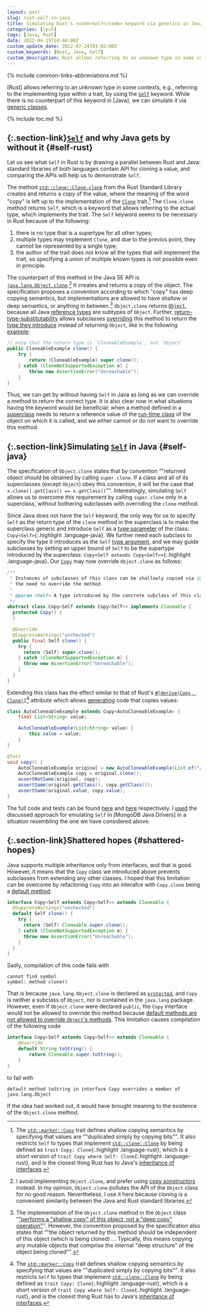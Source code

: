 ```yaml
---
layout: post
slug: rust-self-in-java
title: Simulating Rust's <code>Self</code> keyword via generics in Java
categories: [tech]
tags: [Java, Rust]
date: 2022-04-15T10:40:00Z
custom_update_date: 2022-07-24T03:02:00Z
custom_keywords: [Rust, Java, Self]
custom_description: Rust allows referring to an unknown type in some contexts, e.g., referring to the implementing type within a trait, by using the &quot;Self&quot; keyword. While there is no counterpart of this keyword in Java, we can simulate it via generic classes, and achieve interesting results like being able to use &quot;Object.clone&quot; on a type that does not override it without resorting to cast expressions.
---
```

{% include common-links-abbreviations.md %}

[`Self`]: <https://doc.rust-lang.org/std/keyword.SelfTy.html>

[Rust] allows referring to an unknown type in some contexts,
e.g., referring to the implementing type within a trait,
by using the [`Self`] keyword.
While there is no counterpart of this keyword in [Java], we can simulate it via
[generic classes](https://docs.oracle.com/javase/specs/jls/se17/html/jls-8.html#jls-8.1.2).

{% include toc.md %}

## [](#self-rust){:.section-link}[`Self`] and why Java gets by without it {#self-rust}

Let us see what `Self` in Rust is by drawing a parallel between Rust and Java:
standard libraries of both languages contain API for cloning a value,
and comparing the APIs will help us to demonstrate `Self`.

The method
[`std::clone::Clone.clone`](https://doc.rust-lang.org/std/clone/trait.Clone.html#tymethod.clone)
from the Rust Standard Library creates and returns a copy of the value,
where the meaning of the word "copy" is left up to the implementation of the
[`Clone`](https://doc.rust-lang.org/std/clone/trait.Clone.html) trait.[^1]
The `Clone.clone` method returns `Self`, which is a keyword
that allows referring to the actual type, which implements the trait.
The `Self` keyword seems to be necessary in Rust because of the following:

1. there is no type that is a supertype for all other types;
2. multiple types may implement `Clone`, and due to the previos point,
they cannot be represented by a single type; 
3. the author of the trait does not know all the types that will implement the trait,
   so specifying a union of multiple known types is not possible even in principle. 

The counterpart of this method in the Java SE API is
[`java.lang.Object.clone`](https://docs.oracle.com/en/java/javase/17/docs/api/java.base/java/lang/Object.html#clone()).[^2]
It creates and returns a copy of the object.
The specification proposes a convention according to which "copy" has deep copying semantics,
but implementations are allowed to have shallow or deep semantics, or anything in between.[^3]
`Object.clone` returns
[`Object`](https://docs.oracle.com/en/java/javase/17/docs/api/java.base/java/lang/Object.html),
because all Java
[reference types](https://docs.oracle.com/javase/specs/jls/se17/html/jls-4.html#jls-4.3)
are subtypes of `Object`. Further,
[return-type-substitutability](https://docs.oracle.com/javase/specs/jls/se17/html/jls-8.html#jls-8.4.5)
allows subclasses
[overriding](https://docs.oracle.com/javase/specs/jls/se17/html/jls-8.html#jls-8.4.8.1)
this method to return the
[type they introduce](https://docs.oracle.com/javase/specs/jls/se17/html/jls-4.html#jls-4.12.6)
instead of returning `Object`, like in the following
[example](https://github.com/stIncMale/sandbox-java/blob/master/examples/src/main/java/stincmale/sandbox/examples/self/CloneableExample.java):

```java
// note that the return type is `CloneableExample`, not `Object`
public CloneableExample clone() {
    try {
        return (CloneableExample) super.clone();
    } catch (CloneNotSupportedException e) {
        throw new AssertionError("Unreachable");
    }
}
```

Thus, we can get by without having `Self` in Java as long as we can override a method
to return the correct type. It is also clear now in what situations having the keyword
would be beneficial: when a method defined in a
[superclass](https://docs.oracle.com/javase/specs/jls/se17/html/jls-8.html#jls-8.1.4)
needs to return a reference value of the
[run-time class](https://docs.oracle.com/en/java/javase/17/docs/api/java.base/java/lang/Object.html#getClass())
of the object on which it is called,
and we either cannot or do not want to override this method.

## [](#self-java){:.section-link}Simulating [`Self`] in Java {#self-java}

The specification of `Object.clone` states that by convention
<q>"returned object should be obtained by calling `super.clone`.
If a class and all of its superclasses (except `Object`) obey this convention,
it will be the case that `x.clone().getClass() == x.getClass()`"</q>.
Interestingly, simulating `Self` allows us to overcome this requirement by calling `super.clone`
only in a superclass, without bothering subclasses with overriding the `clone` method.

Since Java does not have the `Self` keyword,
the only way for us to specify `Self` as the return type of the `clone` method in the superclass
is to make the superclass generic and introduce `Self` as a
[type parameter](https://docs.oracle.com/javase/specs/jls/se17/html/jls-8.html#jls-8.1.2)
of the class: `Copy<Self>`{:.highlight .language-java}.
We further need each subclass to specify the type it introduces as the `Self`
[type argument](https://docs.oracle.com/javase/specs/jls/se17/html/jls-4.html#jls-4.5.1),
and we may guide subclasses by setting an upper bound of `Self` to be the supertype
introduced by the superclass:
`Copy<Self extends Copy<Self>>`{:.highlight .language-java}. Our
[`Copy`](https://github.com/stIncMale/sandbox-java/blob/master/examples/src/main/java/stincmale/sandbox/examples/self/Copy.java)
may now override `Object.clone` as follows:

```java
/**
 * Instances of subclasses of this class can be shallowly copied via {@link #clone()} without
 * the need to override the method.
 *
 * @param <Self> A type introduced by the concrete subclass of this class.
 */
abstract class Copy<Self extends Copy<Self>> implements Cloneable {
  protected Copy() {
  }

  @Override
  @SuppressWarnings("unchecked")
  public final Self clone() {
    try {
      return (Self) super.clone();
    } catch (CloneNotSupportedException e) {
      throw new AssertionError("Unreachable");
    }
  }
}
```

Extending this class has the effect similar to that of Rust's
[`#[derive(Copy, Clone)]`](https://doc.rust-lang.org/std/marker/trait.Copy.html#how-can-i-implement-copy)[^1]
attribute which allows [generating](https://doc.rust-lang.org/reference/attributes/derive.html)
code that copies values:

```java
class AutoCloneableExample extends Copy<AutoCloneableExample> {
    final List<String> value;

    AutoCloneableExample(List<String> value) {
        this.value = value;
    }
}
```

```java
@Test
void copy() {
    AutoCloneableExample original = new AutoCloneableExample(List.of("a", "b"));
    AutoCloneableExample copy = original.clone();
    assertNotSame(original, copy);
    assertSame(original.getClass(), copy.getClass());
    assertSame(original.value, copy.value);
}
```

The full code and tests can be found
[here](https://github.com/stIncMale/sandbox-java/tree/master/examples/src/main/java/stincmale/sandbox/examples/self)
and
[here](https://github.com/stIncMale/sandbox-java/tree/master/examples/src/test/java/stincmale/sandbox/examples/self)
respectively.
I
[used](https://github.com/mongodb/mongo-java-driver/blob/6355a4df6130e7bedf13cedf6c71ca111d99dc2a/driver-core/src/main/com/mongodb/internal/client/model/AbstractConstructibleBson.java)
the discussed approach for emulating `Self` in [MongoDB Java Drivers]
in a situation resembling the one we have considered above.

## [](#shattered-hopes){:.section-link}Shattered hopes {#shattered-hopes}

Java supports multiple inheritance only from interfaces, and that is good.
However, it means that the `Copy` class we introduced above prevents subclasses
from extending any other classes.
I hoped that this limitation can be overcome by refactoring `Copy` into an interafce
with `Copy.clone` being a
[default method](https://docs.oracle.com/javase/specs/jls/se17/html/jls-9.html#jls-9.4.3):

```java
interface Copy<Self extends Copy<Self>> extends Cloneable {
  @SuppressWarnings("unchecked")
  default Self clone() {
    try {
      return (Self) Cloneable.super.clone();
    } catch (CloneNotSupportedException e) {
      throw new AssertionError("Unreachable");
    }
  }
}
```

Sadly, compilation of this code fails with

```
cannot find symbol
symbol: method clone()
```

That is because `java.lang.Object.clone` is declared as
[`protected`](https://docs.oracle.com/javase/specs/jls/se17/html/jls-6.html#jls-6.6.1),
and `Copy` is neither a subclass of `Object`, nor is contained in the `java.lang` package.
However, even if `Object.clone` were declared `public`,
the `Copy` interface would not be allowed to override this method because
[default methods are not allowed to override `Object`'s methods](https://mail.openjdk.java.net/pipermail/lambda-dev/2013-March/008435.html).
This limitation causes compilation of the following code

```java
interface Copy<Self extends Copy<Self>> extends Cloneable {
    @Override
    default String toString() {
        return Cloneable.super.toString();
    }
}
```

to fail with

```
default method toString in interface Copy overrides a member of java.lang.Object
```

If the idea had worked out, it would have brought meaning to the existence of the `Object.clone` method.

[^1]: The [`std::marker::Copy`](https://doc.rust-lang.org/std/marker/trait.Copy.html) trait
    defines shallow copying semantics by specifying that values are
    <q>"duplicated simply by copying bits"</q>.
    It also restricts `Self` to types that implement
    [`std::clone::Clone`](https://doc.rust-lang.org/std/clone/trait.Clone.html)
    by being defined as `trait Copy: Clone`{:.highlight .language-rust},
    which is a short version of `trait Copy where Self: Clone`{:.highlight .language-rust},
    and is the closest thing Rust has to Java's
    [inheritance of interfaces](https://docs.oracle.com/javase/specs/jls/se17/html/jls-9.html#jls-9.4.1).

[^2]: I avoid implementing `Object.clone`, and prefer using
    [copy sonstructors](https://www.baeldung.com/java-copy-constructor) instead.
    In my opinion, `Object.clone` pollutes the API of the `Object` class for no good reason.
    Nevertheless, I use it here because cloning is a convenient similarity between
    the Java and Rust standard libraries.

[^3]: The implementation of the `Object.clone` method in the `Object` class
    <q>["performs a "shallow copy" of this object, not a "deep copy" operation"](https://docs.oracle.com/en/java/javase/17/docs/api/java.base/java/lang/Object.html#clone())</q>.
    However, the convention proposed by the specification also states that
    <q>"the object returned by this method should be independent of
    this object (which is being cloned) … Typically, this means copying
    any mutable objects that comprise the internal "deep structure" of the object being cloned"</q>.
